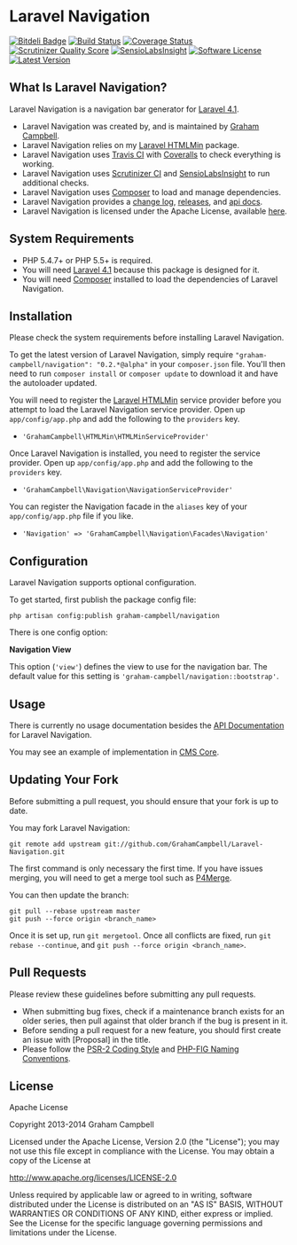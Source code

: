 Laravel Navigation
==================


[![Bitdeli Badge](https://d2weczhvl823v0.cloudfront.net/GrahamCampbell/Laravel-Navigation/trend.png)](https://bitdeli.com/free "Bitdeli Badge")
[![Build Status](https://travis-ci.org/GrahamCampbell/Laravel-Navigation.png)](https://travis-ci.org/GrahamCampbell/Laravel-Navigation)
[![Coverage Status](https://coveralls.io/repos/GrahamCampbell/Laravel-Navigation/badge.png)](https://coveralls.io/r/GrahamCampbell/Laravel-Navigation)
[![Scrutinizer Quality Score](https://scrutinizer-ci.com/g/GrahamCampbell/Laravel-Navigation/badges/quality-score.png?s=00adc2bf1ad673660b1955e237fbf8ce7979dca2)](https://scrutinizer-ci.com/g/GrahamCampbell/Laravel-Navigation)
[![SensioLabsInsight](https://insight.sensiolabs.com/projects/abdd3547-d882-4b7d-8ed4-3e01bb1967c5/mini.png)](https://insight.sensiolabs.com/projects/abdd3547-d882-4b7d-8ed4-3e01bb1967c5)
[![Software License](https://poser.pugx.org/graham-campbell/navigation/license.png)](https://github.com/GrahamCampbell/Laravel-Navigation/blob/master/LICENSE.md)
[![Latest Version](https://poser.pugx.org/graham-campbell/navigation/v/stable.png)](https://packagist.org/packages/graham-campbell/navigation)


## What Is Laravel Navigation?

Laravel Navigation is a navigation bar generator for [Laravel 4.1](http://laravel.com).

* Laravel Navigation was created by, and is maintained by [Graham Campbell](https://github.com/GrahamCampbell).
* Laravel Navigation relies on my [Laravel HTMLMin](https://github.com/GrahamCampbell/Laravel-HTMLMin) package.
* Laravel Navigation uses [Travis CI](https://travis-ci.org/GrahamCampbell/Laravel-Navigation) with [Coveralls](https://coveralls.io/r/GrahamCampbell/Laravel-Navigation) to check everything is working.
* Laravel Navigation uses [Scrutinizer CI](https://scrutinizer-ci.com/g/GrahamCampbell/Laravel-Navigation) and [SensioLabsInsight](https://insight.sensiolabs.com/projects/abdd3547-d882-4b7d-8ed4-3e01bb1967c5) to run additional checks.
* Laravel Navigation uses [Composer](https://getcomposer.org) to load and manage dependencies.
* Laravel Navigation provides a [change log](https://github.com/GrahamCampbell/Laravel-Navigation/blob/master/CHANGELOG.md), [releases](https://github.com/GrahamCampbell/Laravel-Navigation/releases), and [api docs](http://grahamcampbell.github.io/Laravel-Navigation).
* Laravel Navigation is licensed under the Apache License, available [here](https://github.com/GrahamCampbell/Laravel-Navigation/blob/master/LICENSE.md).


## System Requirements

* PHP 5.4.7+ or PHP 5.5+ is required.
* You will need [Laravel 4.1](http://laravel.com) because this package is designed for it.
* You will need [Composer](https://getcomposer.org) installed to load the dependencies of Laravel Navigation.


## Installation

Please check the system requirements before installing Laravel Navigation.

To get the latest version of Laravel Navigation, simply require `"graham-campbell/navigation": "0.2.*@alpha"` in your `composer.json` file. You'll then need to run `composer install` or `composer update` to download it and have the autoloader updated.

You will need to register the [Laravel HTMLMin](https://github.com/GrahamCampbell/Laravel-HTMLMin) service provider before you attempt to load the Laravel Navigation service provider. Open up `app/config/app.php` and add the following to the `providers` key.

* `'GrahamCampbell\HTMLMin\HTMLMinServiceProvider'`

Once Laravel Navigation is installed, you need to register the service provider. Open up `app/config/app.php` and add the following to the `providers` key.

* `'GrahamCampbell\Navigation\NavigationServiceProvider'`

You can register the Navigation facade in the `aliases` key of your `app/config/app.php` file if you like.

* `'Navigation' => 'GrahamCampbell\Navigation\Facades\Navigation'`


## Configuration

Laravel Navigation supports optional configuration.

To get started, first publish the package config file:

    php artisan config:publish graham-campbell/navigation

There is one config option:

**Navigation View**

This option (`'view'`) defines the view to use for the navigation bar. The default value for this setting is `'graham-campbell/navigation::bootstrap'`.


## Usage

There is currently no usage documentation besides the [API Documentation](http://grahamcampbell.github.io/Laravel-Navigation
) for Laravel Navigation.

You may see an example of implementation in [CMS Core](https://github.com/GrahamCampbell/CMS-Core).


## Updating Your Fork

Before submitting a pull request, you should ensure that your fork is up to date.

You may fork Laravel Navigation:

    git remote add upstream git://github.com/GrahamCampbell/Laravel-Navigation.git

The first command is only necessary the first time. If you have issues merging, you will need to get a merge tool such as [P4Merge](http://perforce.com/product/components/perforce_visual_merge_and_diff_tools).

You can then update the branch:

    git pull --rebase upstream master
    git push --force origin <branch_name>

Once it is set up, run `git mergetool`. Once all conflicts are fixed, run `git rebase --continue`, and `git push --force origin <branch_name>`.


## Pull Requests

Please review these guidelines before submitting any pull requests.

* When submitting bug fixes, check if a maintenance branch exists for an older series, then pull against that older branch if the bug is present in it.
* Before sending a pull request for a new feature, you should first create an issue with [Proposal] in the title.
* Please follow the [PSR-2 Coding Style](https://github.com/php-fig/fig-standards/blob/master/accepted/PSR-2-coding-style-guide.md) and [PHP-FIG Naming Conventions](https://github.com/php-fig/fig-standards/blob/master/bylaws/002-psr-naming-conventions.md).


## License

Apache License

Copyright 2013-2014 Graham Campbell

Licensed under the Apache License, Version 2.0 (the "License");
you may not use this file except in compliance with the License.
You may obtain a copy of the License at

 http://www.apache.org/licenses/LICENSE-2.0

Unless required by applicable law or agreed to in writing, software
distributed under the License is distributed on an "AS IS" BASIS,
WITHOUT WARRANTIES OR CONDITIONS OF ANY KIND, either express or implied.
See the License for the specific language governing permissions and
limitations under the License.
